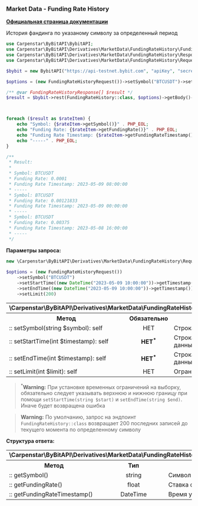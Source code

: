 ### Market Data - Funding Rate History
<b>[Официальная страница документации](https://bybit-exchange.github.io/docs/derivatives/public/funding-rate)</b>
<p>История фандинга по указаному символу за определенный период</p>

```php
use Carpenstar\ByBitAPI\BybitAPI;
use Carpenstar\ByBitAPI\Derivatives\MarketData\FundingRateHistory\FundingRateHistory;
use Carpenstar\ByBitAPI\Derivatives\MarketData\FundingRateHistory\Response\FundingRateHistoryResponse;
use Carpenstar\ByBitAPI\Derivatives\MarketData\FundingRateHistory\Request\FundingRateHistoryRequest;

$bybit = new BybitAPI("https://api-testnet.bybit.com", "apiKey", "secret");

$options = (new FundingRateHistoryRequest())->setSymbol("BTCUSDT")->setLimit(3);

/** @var FundingRateHistoryResponse[] $result */
$result = $bybit->rest(FundingRateHistory::class, $options)->getBody()->all();



foreach ($result as $rateItem) {
    echo "Symbol: {$rateItem->getSymbol()}" . PHP_EOL;
    echo "Funding Rate: {$rateItem->getFundingRate()}" . PHP_EOL;
    echo "Funding Rate Timestamp: {$rateItem->getFundingRateTimestamp()->format("Y-m-d H:i:s")}" . PHP_EOL;
    echo "-----" . PHP_EOL;
}

/**
 * Result:
 *
 * Symbol: BTCUSDT
 * Funding Rate: 0.0001
 * Funding Rate Timestamp: 2023-05-09 08:00:00
 * -----
 * Symbol: BTCUSDT
 * Funding Rate: 0.00121833
 * Funding Rate Timestamp: 2023-05-09 00:00:00
 * -----
 * Symbol: BTCUSDT
 * Funding Rate: 0.00375
 * Funding Rate Timestamp: 2023-05-08 16:00:00
 * -----
 */
```
<p><b>Параметры запроса:</b></p>

```php
new \Carpenstar\ByBitAPI\Derivatives\MarketData\FundingRateHistory\Request\FundingRateHistoryRequest();
    
$options = (new FundingRateHistoryRequest())
    ->setSymbol("BTCUSDT")
    ->setStartTime((new DateTime("2023-05-09 10:00:00"))->getTimestamp())
    ->setEndTime((new DateTime("2023-05-09 10:00:00"))->getTimestamp())
    ->setLimit(200)
```

<table style="width: 100%">
  <tr>
    <td colspan="3">
      <b>\Carpenstar\ByBitAPI\Derivatives\MarketData\FundingRateHistory\Interfaces\IFundingRateHistoryRequest</b>
    </td>
  </tr>
  <tr>
    <th style="width: 40%; text-align: center">Метод</th>
    <th style="width: 10%; text-align: center">Обязательно</th>
    <th style="width: 50%; text-align: center">Описание</th>
  </tr>
  <tr>
    <td>:: setSymbol(string $symbol): self</td>
    <td style="text-align: center">НЕТ</td>
    <td>Строка с тикером торговой пары</td>
  </tr>
  <tr>
    <td>:: setStartTime(int $timestamp): self</td>
    <td style="text-align: center"><b>НЕТ<sup>*</sup></b></td>
    <td>Строка даты/времени ОТ которого берется срез данных</td>
  </tr>
  <tr>
    <td>:: setEndTime(int $timestamp): self</td>
    <td style="text-align: center"><b>НЕТ<sup>*</sup></b></td>
    <td>Строка даты/времени ДО которого берется срез данных</td>
  </tr>
  <tr>
    <td>:: setLimit(int $limit): self</td>
    <td style="text-align: center">НЕТ</td>
    <td>Ограничение возвращаемых записей на запрос</td>
  </tr>
</table>

> <sup>*</sup>**Warning:**
> При установке временных ограничений на выборку, обязательно следует указывать верхнюю и нижнюю границу при помощи `setStartTime(string $start)` и `setEndTime(string $end)`.
> Иначе будет возвращена ошибка

> **Warning:**
> По умолчанию, запрос на эндпоинт `FundingRateHistory::class` возвращает 200 последних записей до текущего момента по определенному символу

<p><b>Структура ответа:</b></p>

<table style="width: 100%">
  <tr>
    <td colspan="3">
      <b>\Carpenstar\ByBitAPI\Derivatives\MarketData\FundingRateHistory\Interfaces\IFundingRateHistoryResponse</b>
    </td>
  </tr>
  <tr>
    <th style="width: 30%; text-align: center">Метод</th>
    <th style="width: 20%; text-align: center">Тип</th>
    <th style="width: 50%; text-align: center">Описание</th>
  </tr>
  <tr>
    <td>:: getSymbol()</td>
    <td style="text-align: center">string</td>
    <td>Символ торговой пары</td>
  </tr>
  <tr>
    <td>:: getFundingRate()</td>
    <td style="text-align: center">float</td>
    <td>Ставка финансирования</td>
  </tr>
  <tr>
    <td>:: getFundingRateTimestamp()</td>
    <td style="text-align: center">DateTime</td>
    <td>Время удержания ставки финансирования</td>
  </tr>
</table>
